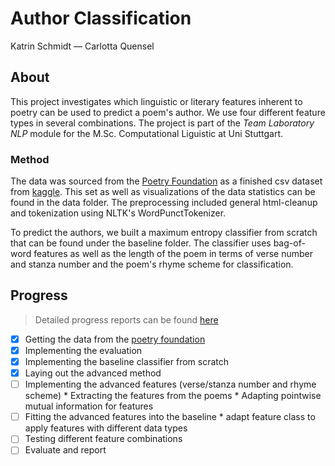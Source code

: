 # Author Classification
Katrin Schmidt &mdash; Carlotta Quensel

## About
This project investigates which linguistic or literary features inherent to poetry can be used to predict a poem's author. We use four different feature types in several combinations. The project is part of the _Team Laboratory NLP_ module for the M.Sc. Computational Liguistic at Uni Stuttgart.

### Method
The data was sourced from the [Poetry Foundation](https://www.poetryfoundation.org/) as a finished csv dataset from [kaggle](https://www.kaggle.com/johnhallman/complete-poetryfoundationorg-dataset?select=kaggle_poem_dataset.csv).  This set as well as visualizations of the data statistics can be found in the data folder. The preprocessing included general html-cleanup and tokenization using NLTK's WordPunctTokenizer.

To predict the authors, we built a maximum entropy classifier from scratch that can be found under the baseline folder. The classifier uses bag-of-word features as well as the length of the poem in terms of verse number and stanza number and the poem's rhyme scheme for classification. 

## Progress
> Detailed progress reports can be found [here](https://ilias3.uni-stuttgart.de/goto.php?target=wiki_2425930_Group_4%3A_Carlotta_Nele_Farina_Quensel%2C_Katrin_Schmidt%2C_Author_Classification "Ilias wiki")

- [x] Getting the data from the [poetry foundation](https://www.poetryfoundation.org/)
- [x] Implementing the evaluation
- [x] Implementing the baseline classifier from scratch
- [x] Laying out the advanced method
- [ ] Implementing the advanced features (verse/stanza number and rhyme scheme)
      * Extracting the features from the poems
      * Adapting pointwise mutual information for features
- [ ] Fitting the advanced features into the baseline
      * adapt feature class to apply features with different data types
- [ ] Testing different feature combinations
- [ ] Evaluate and report
